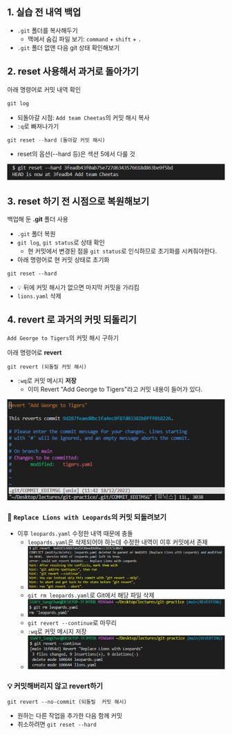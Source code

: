 ## 1. 실습 전 내역 백업

- `.git` 폴더를 복사해두기
  - 맥에서 숨김 파일 보기: `command` + `shift` + `.`
- `.git` 폴더 없앤 다음 git 상태 확인해보기



## 2. **reset** 사용해서 과거로 돌아가기

아래 명령어로 커밋 내역 확인

```python
git log
```

- 되돌아갈 시점: `Add team Cheetas`의 커밋 해시 복사
- `:q`로 빠져나가기

```python
git reset --hard (돌아갈 커밋 해시)
```

- reset의 옵션(--hard 등)은 섹션 5에서 다룰 것

![image-20221218113026165](assets/image-20221218113026165.png)



## 3. **reset** 하기 전 시점으로 복원해보기

백업해 둔 **.git** 폴더 사용

- `.git` 폴더 복원
- `git log`, `git status`로 상태 확인
  - 현 커밋에서 변경된 점을 `git status`로 인식하므로 초기화를 시켜줘야한다.
- 아래 명령어로 현 커밋 상태로 초기화

```
git reset --hard
```

- 💡 뒤에 커밋 해시가 없으면 마지막 커밋을 가리킴
- `lions.yaml` 삭제



## 4. **revert** 로 과거의 커밋 되돌리기

`Add George to Tigers`의 커밋 해시 구하기

아래 명령어로 **revert**

```
git revert (되돌릴 커밋 해시)
```

- `:wq`로 커밋 메시지 **저장**
  - 이미 Revert "Add George to Tigers"라고 커밋 내용이 들어가 있다.

![image-20221218114303717](assets/image-20221218114303717.png)



### 🎯 `Replace Lions with Leopards`의 커밋 되돌려보기

- 이후 `leopards.yaml` 수정한 내역 때문에 충돌
  - `leopards.yaml`은 삭제되어야 하는데 수정한 내역이 이후 커밋에서 존재
  - ![image-20221218114834833](assets/image-20221218114834833.png)
  - `git rm leopards.yaml`로 Git에서 해당 파일 삭제
  - ![image-20221218114944296](assets/image-20221218114944296.png)
  - `git revert --continue`로 마무리
  - `:wq`로 커밋 메시지 저장
  - ![image-20221218114958762](assets/image-20221218114958762.png)



### 💡 **커밋해버리지 않고** revert하기

```
git revert --no-commit (되돌릴  커밋 해시)
```

- 원하는 다른 작업을 추가한 다음 함께 커밋
- 취소하려면 `git reset --hard`